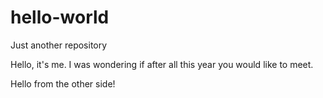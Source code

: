 # hello-world
Just another repository


Hello, it's me. I was wondering if after all this year you would like to meet.

Hello from the other side!
